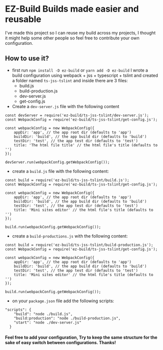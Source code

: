 # EZ-Build Builds made easier and reusable
I've made this project so I can reuse my build across my projects, I thought it might help some other people so feel free to contribute your own configuration.

## How to use it?
- first run `npm install -D ez-build` or `yarn add -D ez-build`
I wrote a build configuration using webpack + jss + typescript + tslint and created a folder named `ts-jss-tslint` and inside there are 3 files:
    - build.js
    - build-production.js
    - dev-server.js
    - get-config.js
- Create a `dev-server.js` file with the following content
```
const devServer = require('ez-build/ts-jss-tslint/dev-server.js');
const WebpackConfig = require('ez-build/ts-jss-tslint/get-config.js');

const webpackConfig = new WebpackConfig({
	appDir: 'app', // the app root dir (defaults to 'app')
	buildDir: 'build', // the app build dir (defaults to 'build')
	testDir: 'test', // the app test dir (defaults to 'test')
	title: 'The html file title' // the html file's title (defaults to '')
});

devServer.run(webpackConfig.getWebpackConfig());
```

- create a `build.js` file with the following content:
```
const build = require('ez-build/ts-jss-tslint/build.js');
const WebpackConfig = require('ez-build/ts-jss-tslint/get-config.js');

const webpackConfig = new WebpackConfig({
	appDir: 'app', // the app root dir (defaults to 'app')
	buildDir: 'build', // the app build dir (defaults to 'build')
	testDir: 'test', // the app test dir (defaults to 'test')
	title: 'Mini sites editor' // the html file's title (defaults to '')
});

build.run(webpackConfig.getWebpackConfig());
```
- create a `build-productions.js` with the following content:

```
const build = require('ez-build/ts-jss-tslint/build-production.js');
const WebpackConfig = require('ez-build/ts-jss-tslint/get-config.js');

const webpackConfig = new WebpackConfig({
	appDir: 'app', // the app root dir (defaults to 'app')
	buildDir: 'build', // the app build dir (defaults to 'build')
	testDir: 'test', // the app test dir (defaults to 'test')
	title: 'Mini sites editor' // the html file's title (defaults to '')
});

build.run(webpackConfig.getWebpackConfig());
```
- on your `package.json` file add the following scripts:

```
"scripts": {
    "build": "node ./build.js",
    "build:production": "node ./build-production.js",
    "start": "node ./dev-server.js"
  }
```

#### Feel free to add your configuration, Try to keep the same structure for the sake of easy switch between configurations. Thanks!